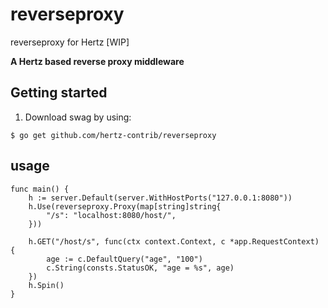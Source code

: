 # reverseproxy
reverseproxy for Hertz [WIP]

**A Hertz based reverse proxy middleware**

## Getting started

1. Download swag by using:
```
$ go get github.com/hertz-contrib/reverseproxy
```

## usage

```
func main() {
	h := server.Default(server.WithHostPorts("127.0.0.1:8080"))
	h.Use(reverseproxy.Proxy(map[string]string{
		"/s": "localhost:8080/host/",
	}))

	h.GET("/host/s", func(ctx context.Context, c *app.RequestContext) {
		age := c.DefaultQuery("age", "100")
		c.String(consts.StatusOK, "age = %s", age)
	})
	h.Spin()
}
```


